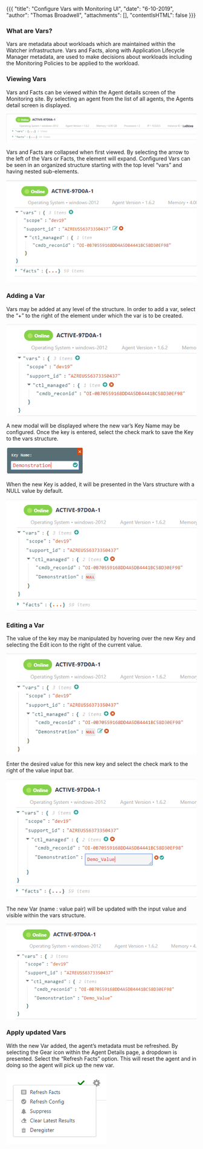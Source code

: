 {{{
  "title": "Configure Vars with Monitoring UI",
  "date": "6-10-2019",
  "author": "Thomas Broadwell",
  "attachments": [],
  "contentIsHTML": false
}}}

### What are Vars?

Vars are metadata about workloads which are maintained within the Watcher infrastructure.  Vars and Facts, along with Application Lifecycle Manager metadata, are used to make decisions about workloads including the Monitoring Policies to be applied to the workload.

### Viewing Vars

Vars and Facts can be viewed within the Agent details screen of the Monitoring site.  By selecting an agent from the list of all agents, the Agents detail screen is displayed.  

![facts-and-vars-compressed.PNG](../../images/cloud-application-manager/facts-and-vars-compressed.PNG)

Vars and Facts are collapsed when first viewed.  By selecting the arrow to the left of the Vars or Facts, the element will expand.  Configured Vars can be seen in an organized structure starting with the top level “vars” and having nested sub-elements.  

![vars-expanded.PNG](../../images/cloud-application-manager/vars-expanded.PNG)

### Adding a Var 

Vars may be added at any level of the structure.  In order to add a var, select the “+”  to the right of the element under which the var is to be created.  

![add-new-var-subelement.PNG](../../images/cloud-application-manager/add-new-var-subelement.PNG)

A new modal will be displayed where the new var’s Key Name may be configured.  Once the key is entered, select the check mark to save the Key to the vars structure.

![new-key-modal.PNG](../../images/cloud-application-manager/new-key-modal.PNG)

When the new Key is added, it will be presented in the Vars structure with a NULL value by default.

![added-key-expanded.PNG](../../images/cloud-application-manager/added-key-expanded.PNG)

### Editing a Var

The value of the key may be manipulated by hovering over the new Key and selecting the Edit icon to the right of the current value.

![edit-key-value.PNG](../../images/cloud-application-manager/edit-key-value.PNG)

Enter the desired value for this new key and select the check mark to the right of the value input bar.

![update-value-of-var.PNG](../../images/cloud-application-manager/update-value-of-var.PNG)

The new Var (name : value pair) will be updated with the input value and visible within the vars structure.

![new-var-value-configured.PNG](../../images/cloud-application-manager/new-var-value-configured.PNG)

### Apply updated Vars

With the new Var added, the agent’s metadata must be refreshed.  By selecting the Gear icon within the Agent Details page, a dropdown is presented.  Select the “Refresh Facts” option.  This will reset the agent and in doing so the agent will pick up the new var. 

![refresh-config.PNG](../../images/cloud-application-manager/refresh-config.PNG)
